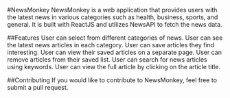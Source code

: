 #NewsMonkey
NewsMonkey is a web application that provides users with the latest news in various categories such as health, business, sports, and general. It is built with ReactJS and utilizes NewsAPI to fetch the news data.

##Features
User can select from different categories of news.
User can see the latest news articles in each category.
User can save articles they find interesting.
User can view their saved articles on a separate page.
User can remove articles from their saved list.
User can search for news articles using keywords.
User can view the full article by clicking on the article title.

##Contributing
If you would like to contribute to NewsMonkey, feel free to submit a pull request.
